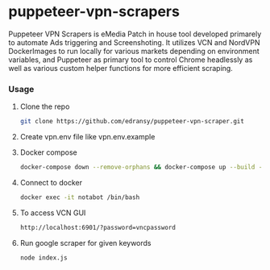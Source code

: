 # puppeteer-vpn-scrapers<div id="top"></div>

Puppeteer VPN Scrapers is eMedia Patch in house tool developed primarely to automate Ads triggering and Screenshoting. It utilizes VCN and NordVPN DockerImages to run locally for various markets depending on environment variables, and Puppeteer as primary tool to control Chrome headlessly as well as various custom helper functions for more efficient scraping.   


### Usage


1. Clone the repo
   ```sh
   git clone https://github.com/edransy/puppeteer-vpn-scraper.git
   ```
2. Create vpn.env file like vpn.env.example

3. Docker compose
   ```sh
   docker-compose down --remove-orphans && docker-compose up --build --force-recreate
   ```
4. Connect to docker
   ```sh
   docker exec -it notabot /bin/bash
   ```
5. To access VCN GUI 
   ```sh
   http://localhost:6901/?password=vncpassword
   ```   
6. Run google scraper for given keywords
   ```sh
   node index.js
   ```
